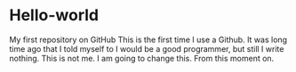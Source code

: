 Hello-world
===========

My first repository on GitHub
This is the first time I use a Github. It was long time ago that I told myself to I would be a good programmer, but still I write nothing. This is not me.
I am going to change this. From this moment on.


